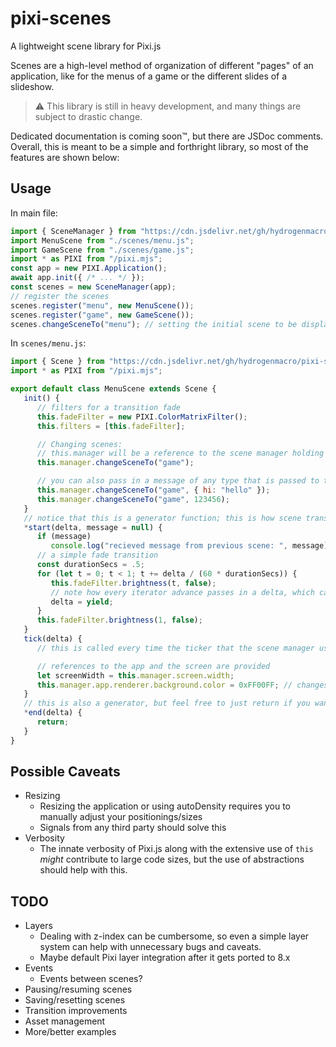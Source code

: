 # pixi-scenes
A lightweight scene library for Pixi.js

Scenes are a high-level method of organization of different "pages" of an application, like for the menus of a game or the different slides of a slideshow.

 > ⚠️ This library is still in heavy development, and many things are subject to drastic change.

Dedicated documentation is coming soon™, but there are JSDoc comments. Overall, this is meant to be a simple and forthright library, so most of the features are shown below: 

## Usage

In main file:
```js
import { SceneManager } from "https://cdn.jsdelivr.net/gh/hydrogenmacro/pixi-scenes@master/pixi-scenes.mjs";
import MenuScene from "./scenes/menu.js";
import GameScene from "./scenes/game.js";
import * as PIXI from "/pixi.mjs";
const app = new PIXI.Application();
await app.init({ /* ... */ });
const scenes = new SceneManager(app);
// register the scenes
scenes.register("menu", new MenuScene());
scenes.register("game", new GameScene());
scenes.changeSceneTo("menu"); // setting the initial scene to be displayed
```
In `scenes/menu.js`:
```js
import { Scene } from "https://cdn.jsdelivr.net/gh/hydrogenmacro/pixi-scenes/pixi-scenes.mjs";
import * as PIXI from "/pixi.mjs";

export default class MenuScene extends Scene {
   init() {
      // filters for a transition fade
      this.fadeFilter = new PIXI.ColorMatrixFilter();
      this.filters = [this.fadeFilter];

      // Changing scenes:
      // this.manager will be a reference to the scene manager holding this scene, and this.manager will only be availible in or after Scene.init is called
      this.manager.changeSceneTo("game");

      // you can also pass in a message of any type that is passed to the next scene's start function
      this.manager.changeSceneTo("game", { hi: "hello" });
      this.manager.changeSceneTo("game", 123456);
   }
   // notice that this is a generator function; this is how scene transitions can be animated
   *start(delta, message = null) {
      if (message)
         console.log("recieved message from previous scene: ", message)
      // a simple fade transition
      const durationSecs = .5;
      for (let t = 0; t < 1; t += delta / (60 * durationSecs)) {
         this.fadeFilter.brightness(t, false);
         // note how every iterator advance passes in a delta, which can be read from the `yield` keyword.
         delta = yield;
      }
      this.fadeFilter.brightness(1, false);
   }
   tick(delta) {
      // this is called every time the ticker that the scene manager uses is called (this.manager.ticker, defaults to Ticker.shared)

      // references to the app and the screen are provided
      let screenWidth = this.manager.screen.width;
      this.manager.app.renderer.background.color = 0xFF00FF; // changes the background color 
   }
   // this is also a generator, but feel free to just return if you want an instant transition
   *end(delta) {
      return;
   }
}
```

## Possible Caveats
 - Resizing
    - Resizing the application or using autoDensity requires you to manually adjust your positionings/sizes
    - Signals from any third party should solve this
 - Verbosity
    - The innate verbosity of Pixi.js along with the extensive use of `this` *might* contribute to large code sizes, but the use of abstractions should help with this.
    
## TODO
 - Layers
    - Dealing with z-index can be cumbersome, so even a simple layer system can help with unnecessary bugs and caveats.
    - Maybe default Pixi layer integration after it gets ported to 8.x
 - Events
    - Events between scenes?
 - Pausing/resuming scenes
 - Saving/resetting scenes
 - Transition improvements
 - Asset management
 - More/better examples